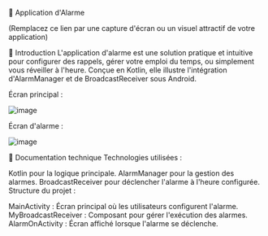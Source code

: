 
📱 Application d'Alarme

(Remplacez ce lien par une capture d'écran ou un visuel attractif de votre application)

🚀 Introduction
L'application d'alarme est une solution pratique et intuitive pour configurer des rappels, gérer votre emploi du temps, ou simplement vous réveiller à l'heure. Conçue en Kotlin, elle illustre l'intégration d'AlarmManager et de BroadcastReceiver sous Android.


Écran principal :

![image](https://github.com/user-attachments/assets/097f83b2-7654-465f-85fb-ef921982ecaa)

Écran d'alarme :

![image](https://github.com/user-attachments/assets/076cdb3b-d61c-49dd-98f7-755874dfa3dc)


📖 Documentation technique
Technologies utilisées :

Kotlin pour la logique principale.
AlarmManager pour la gestion des alarmes.
BroadcastReceiver pour déclencher l'alarme à l'heure configurée.
Structure du projet :

MainActivity : Écran principal où les utilisateurs configurent l'alarme.
MyBroadcastReceiver : Composant pour gérer l'exécution des alarmes.
AlarmOnActivity : Écran affiché lorsque l'alarme se déclenche.
